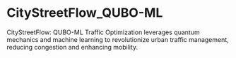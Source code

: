 # CityStreetFlow_QUBO-ML
 CityStreetFlow: QUBO-ML Traffic Optimization leverages quantum mechanics and machine learning to revolutionize urban traffic management, reducing congestion and enhancing mobility.
